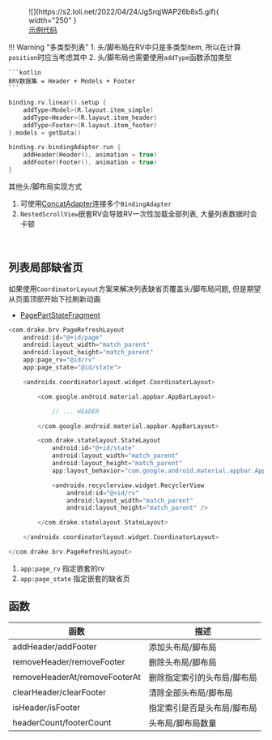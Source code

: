 <figure markdown>
  ![](https://s2.loli.net/2022/04/24/JgSrqjWAP26b8x5.gif){ width="250" }
  <a href="https://github.com/liangjingkanji/BRV/blob/5269ef2/sample/src/main/java/com/drake/brv/sample/ui/fragment/HeaderFooterFragment.kt" target="_blank"><figcaption>示例代码</figcaption></a>
</figure>

!!! Warning "多类型列表"
    1. 头/脚布局在RV中只是多类型item, 所以在计算`position`时应当考虑其中
    2. 头/脚布局也需要使用`addType`函数添加类型

    ```kotlin
    BRV数据集 = Header + Models + Footer
    ```

```kotlin
binding.rv.linear().setup {
    addType<Model>(R.layout.item_simple)
    addType<Header>(R.layout.item_header)
    addType<Footer>(R.layout.item_footer)
}.models = getData()

binding.rv.bindingAdapter.run {
    addHeader(Header(), animation = true)
    addFooter(Footer(), animation = true)
}
```

其他头/脚布局实现方式

1. 可使用[ConcatAdapter](https://developer.android.com/reference/androidx/recyclerview/widget/ConcatAdapter)连接多个`BindingAdapter`
1. `NestedScrollView`嵌套RV会导致RV一次性加载全部列表, 大量列表数据时会卡顿

<br>


## 列表局部缺省页

如果使用`CoordinatorLayout`方案来解决列表缺省页覆盖头/脚布局问题, 但是期望从页面顶部开始下拉刷新动画

- [PagePartStateFragment](https://github.com/liangjingkanji/BRV/blob/5269ef245e7f312a0077194611f1c2aded647a3c/sample/src/main/java/com/drake/brv/sample/ui/fragment/PagePartStateFragment.kt#L27)

```kotlin title="fragment_page_part_state_header.xml"
<com.drake.brv.PageRefreshLayout
    android:id="@+id/page"
    android:layout_width="match_parent"
    android:layout_height="match_parent"
    app:page_rv="@id/rv"
    app:page_state="@id/state">

    <androidx.coordinatorlayout.widget.CoordinatorLayout>

        <com.google.android.material.appbar.AppBarLayout>

            // ... HEADER

        </com.google.android.material.appbar.AppBarLayout>

        <com.drake.statelayout.StateLayout
            android:id="@+id/state"
            android:layout_width="match_parent"
            android:layout_height="match_parent"
            app:layout_behavior="com.google.android.material.appbar.AppBarLayout$ScrollingViewBehavior">

            <androidx.recyclerview.widget.RecyclerView
                android:id="@+id/rv"
                android:layout_width="match_parent"
                android:layout_height="match_parent" />

        </com.drake.statelayout.StateLayout>

    </androidx.coordinatorlayout.widget.CoordinatorLayout>

</com.drake.brv.PageRefreshLayout>

```

1. `app:page_rv` 指定嵌套的rv
2. `app:page_state` 指定嵌套的缺省页

## 函数

| 函数 | 描述 |
|-|-|
| addHeader/addFooter | 添加头布局/脚布局 |
| removeHeader/removeFooter | 删除头布局/脚布局 |
| removeHeaderAt/removeFooterAt | 删除指定索引的头布局/脚布局 |
| clearHeader/clearFooter | 清除全部头布局/脚布局 |
| isHeader/isFooter | 指定索引是否是头布局/脚布局 |
| headerCount/footerCount | 头布局/脚布局数量 |





